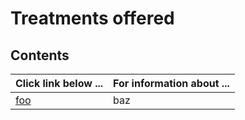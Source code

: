 # Treatments offered

## Contents
| **Click link below ...** | **For information about ...** |
|:---------------------|:-----------------------|
| [foo](practice.md) | baz |